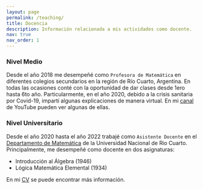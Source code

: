 ```yaml
---
layout: page
permalink: /teaching/
title: Docencia
description: Información relacionada a mis actividades como docente.
nav: true
nav_order: 1
---
```


### Nivel Medio

Desde el año 2018 me desempeñé como `Profesora de Matemática` en diferentes colegios secundarios en la región de Río Cuarto, Argentina. En todas las ocasiones conté con la oportunidad de dar clases desde 1ero hasta 6to año.
Particularmente, en el año 2020, debido a la crisis sanitaria por Covid-19, impartí algunas explicaciones de manera virtual. En mi [canal](https://www.youtube.com/channel/UCNGtxd7tVpHwkB8xwH5xz4w) de YouTube pueden ver algunas de ellas.

### Nivel Universitario

Desde el año 2020 hasta el año 2022 trabajé como `Asistente Docente` en el [Departamento de Matemática](http://mat.exa.unrc.edu.ar/) de la Universidad Nacional de Rio Cuarto. Principalmente, me desempeñé como docente en dos asignaturas:
  - Introducción al Álgebra (1946)
  - Lógica Matemática Elemental (1934)

 En mi [CV](/assets/pdf/bmilanesio-cv-es.pdf) se puede encontrar más información.
